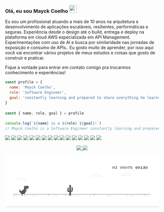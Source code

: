 ### Olá, eu sou Mayck Coelho <img src="https://media.giphy.com/media/hvRJCLFzcasrR4ia7z/giphy.gif" width="25" height="25">

Eu sou um profissional atuando a mais de 10 anos na arquitetura e desenvolvimento de aplicações escaláveis, resilientes, performáticas e seguras.
Experiência desde o design até o build, entrega e deploy na plataforma em cloud AWS especializada em API Management.
Experimentações com uso de AI e busca por similaridade nas jornadas de exposição e consumo de APIs.. Eu gosto muito de aprender, por isso aqui você vai encontrar vários projetos de meus estudos e coisas que gosto de construir e praticar.

Fique a vontade para entrar em contato comigo pra trocarmos conhecimento e experiências!

```javascript
const profile = {
  name: 'Mayck Coelho',
  role: 'Software Engineer',
  goal: 'constantly learning and prepared to share everything he learns'
}

const { name, role, goal } = profile

console.log(`${name} is a ${role} ${goal}!`)
// Mayck Coelho is a Software Engineer constantly learning and prepared to share everything he learns!
```

![](https://img.shields.io/badge/Solution_Architect_Associate-232F3E?style=for-the-badge&logo=amazon-aws&logoColor=white)
![](https://img.shields.io/badge/Amazon_api_gateway-FF4F8B?style=for-the-badge&logo=amazonapigateway&logoColor=white)
![](https://img.shields.io/badge/Terraform-623CE4?style=for-the-badge&logo=terraform&logoColor=white)
![](https://img.shields.io/badge/Docker-2496ED?style=for-the-badge&logo=docker&logoColor=white)
![](https://img.shields.io/badge/K8s-326CE5?style=for-the-badge&logo=kubernetes&logoColor=white)
![](https://img.shields.io/badge/Grafana-005571?style=for-the-badge&logo=grafana&logoColor=white)
![](https://img.shields.io/badge/GitHub-181717?style=for-the-badge&logo=github&logoColor=white)
![](https://img.shields.io/badge/Gitlab-FC6D26?style=for-the-badge&logo=gitlab&logoColor=white)
![](https://img.shields.io/badge/Postgres-4169E1?style=for-the-badge&logo=postgresql&logoColor=white)
![](https://img.shields.io/badge/Javascript-00ADD8?style=for-the-badge&logo=go&logoColor=white)
![](https://img.shields.io/badge/Python-14354C?style=for-the-badge&logo=python&logoColor=white)
![](https://img.shields.io/badge/API%20Gateway-FF4F8B?style=for-the-badge&logo=amazonapigateway&logoColor=white)
![](https://img.shields.io/badge/Open%20API-6BA539?style=for-the-badge&logo=openapiinitiative&logoColor=white)
![](https://img.shields.io/badge/Swagger-85EA2D?style=for-the-badge&logo=swagger&logoColor=white)
![](https://img.shields.io/badge/VS%20Code-147EFB?style=for-the-badge&logo=visualstudiocode&logoColor=white)
![](https://img.shields.io/badge/OpenAI-005571?style=for-the-badge&logo=openai&logoColor=white)

<p align="center">
  <a href="https://medium.com/@mayckcoelho">
    <img src="https://img.shields.io/badge/Medium-4285F4?style=for-the-badge&logo=google-chrome&logoColor=white">
  </a>
  <a href="https://www.linkedin.com/in/mayck-coelho/" target="_blank">
    <img src="https://img.shields.io/badge/LinkedIn-0A66C2?style=for-the-badge&logo=linkedin&logoColor=white">
  </a>
</p>

![Dino](https://github.com/mayckcoelho/mayckcoelho/blob/master/dino.gif)

